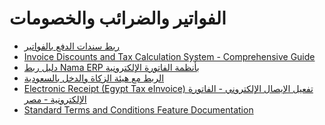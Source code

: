 <div class="ignore-in-full-text-search">

# الفواتير والضرائب والخصومات
  - [ربط سندات الدفع بالفواتير](/guide/invoices/payment-entries.md)
  - [Invoice Discounts and Tax Calculation System - Comprehensive Guide](/guide/invoices/invoice-discounts-and-tax-calculation-guide.md)
  - [دليل ربط Nama ERP بأنظمة الفاتورة الإلكترونية](/guide/invoices/e-invoices-guide.md)
  - [الربط مع هيئة الزكاة والدخل بالسعودية](/guide/invoices/zatca-guide.md)
  - [Electronic Receipt (Egypt Tax eInvoice) تفعيل الإيصال الإلكتروني - الفاتورة الإلكترونية - مصر](/guide/invoices/electronic-receipt-egypt-tax-eInvoice.md)
  - [Standard Terms and Conditions Feature Documentation](/guide/invoices/standard-terms-feature-documentation.md)

</div>
